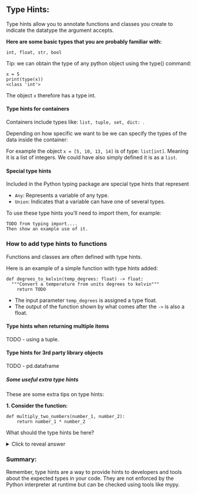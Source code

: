 ## Type Hints:
Type hints allow you to annotate functions and classes you create to indicate the datatype the argument accepts.

**Here are some basic types that you are probably familiar with:**
```
int, float, str, bool
```

Tip: we can obtain the type of any python object using the type() command:
```
x = 5
print(type(x))
<class 'int'>
```
The object `x` therefore has a type int.





#### Type hints for containers

Containers include types like: ```list, tuple, set, dict: ```.

Depending on how specific we want to be we can specify the types of the data inside the container:

For example the object ```x = [5, 10, 13, 14]``` is of type: ```list[int]```. Meaning it is a list of integers. We could have also simply defined it is as a ```list```.

#### Special type hints

Included in the Python typing package are special type hints that represent

- `Any`: Represents a variable of any type.
- `Union`: Indicates that a variable can have one of several types.

To use these type hints you'll need to import them, for example:

```
TODO from typing import....
Then show an example use of it.
```

### How to add type hints to functions
Functions and classes are often defined with type hints.

Here is an example of a simple function with type hints added:

```
def degrees_to_kelvin(temp_degrees: float) -> float:
  """Convert a temperature from units degrees to kelvin"""
    return TODO
```

- The input parameter `temp_degrees` is assigned a type float.
- The output of the function shown by what comes after the `->` is also a float.

#### Type hints when returning multiple items
TODO - using a tuple.

#### Type hints for 3rd party library objects
TODO - pd.dataframe






##### Some useful extra type hints
These are some extra tips on type hints:

**1. Consider the function:**
```
def multiply_two_numbers(number_1, number_2):
    return number_1 * number_2
```
What should the type hints be here?


<details>
  <summary>Click to reveal answer</summary>
  ```
  def multiply_two_numbers(number_1: float, number_2: float) -> float:
      return number_1 * number_2
  ```

  You may have been tempted to write `int` or `Union[float, int]`. But in this case, by saying we can take a float, we imply we can take an int.

</details>


### Summary:

Remember, type hints are a way to provide hints to developers and tools about the expected types in your code. They are not enforced by the Python interpreter at runtime but can be checked using tools like mypy.
